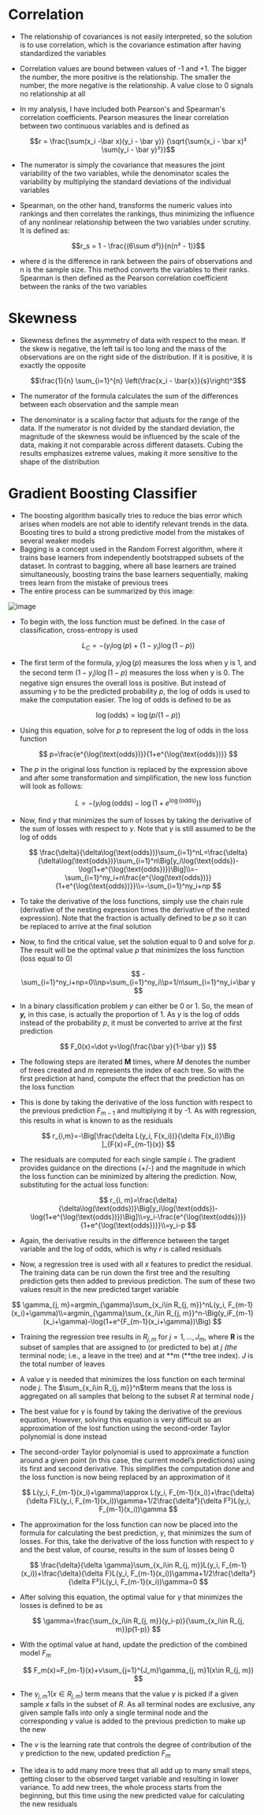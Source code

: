 # Correlation
- The relationship of covariances is not easily interpreted, so the solution is to use correlation, which is the covariance estimation after having standardized the variables
- Correlation values are bound between values of -1 and +1. The bigger the number, the more positive is the relationship. The smaller the number, the more negative is the relationship. A value close to 0 signals no relationship at all
- In my analysis, I have included both Pearson's and Spearman's correlation coefficients. Pearson measures the linear correlation between two continuous variables and is defined as 

  $$r = \frac{\sum(x_i -\bar x)(y_i - \bar y)} {\sqrt{\sum(x_i - \bar x)² \sum(y_i - \bar y)²}}$$
 
- The numerator is simply the covariance that measures the joint variability of the two variables, while the denominator scales the variability by multiplying the standard deviations of the individual variables
- Spearman, on the other hand, transforms the numeric values into rankings and then correlates the rankings, thus minimizing the influence of any nonlinear relationship between the two variables under scrutiny. It is defined as:

  $$r_s = 1 - \frac{(6\sum d²)}{n(n² - 1)}$$
  
- where d is the difference in rank between the pairs of observations and n is the sample size. This method converts the variables to their ranks. Spearman is then defined as the Pearson correlation coefficient between the ranks of the two variables

# Skewness
- Skewness defines the asymmetry of data with respect to the mean. If the skew is negative, the left tail is too long and the mass of the observations are on the right side of the distribution. If it is positive, it is exactly the opposite

  $$\frac{1}{n} \sum_{i=1}^{n} \left(\frac{x_i - \bar{x}}{s}\right)^3$$
 
- The numerator of the formula calculates the sum of the differences between each observation and the sample mean
- The denominator is a scaling factor that adjusts for the range of the data. If the numerator is not divided by the standard deviation, the magnitude of the skewness would be influenced by the scale of the data, making it not comparable across different datasets. Cubing the results emphasizes extreme values, making it more sensitive to the shape of the distribution

# Gradient Boosting Classifier
- The boosting algorithm basically tries to reduce the bias error which arises when models are not able to identify relevant trends in the data. Boosting tires to build a strong predictive model from the mistakes of several weaker models
- Bagging is a concept used in the Random Forrest algorithm, where it trains base learners from independently bootstrapped subsets of the dataset. In contrast to bagging, where all base learners are trained simultaneously, boosting trains the base learners sequentially, making trees learn from the mistake of previous trees
- The entire process can be summarized by this image:

![image](https://user-images.githubusercontent.com/127037803/224346951-9fa02b57-ac9b-4db7-9e4b-7d898453516d.png)
- To begin with, the loss function must be defined. In the case of classification, cross-entropy is used    

    $$L_C=-(y_i\log(p)+(1-y_i)\log(1-p))$$
    
- The first term of the formula, $y_i\log(p)$ measures the loss when y is 1, and the second term $(1-y_i)\log(1-p)$ measures the loss when y is 0. The negative sign ensures the overall loss is positive. But instead of assuming $\gamma$ to be the predicted probability *p*, the log of odds is used to make the computation easier. The log of odds is defined to be as
    
    $$
    \log(\text{odds})=\log(p/(1-p))
    $$
    
- Using this equation, solve for *p* to represent the log of odds in the loss function
    
    $$
    p=\frac{e^{\log(\text{odds})}}{1+e^{\log(\text{odds})}}
    $$
    
- The *p* in the original loss function is replaced by the expression above and after some transformation and simplification, the new loss function will look as follows:
    
    $$
    L=-\Big(y_i\log(\text{odds})-\log(1+e^{\log(\text{odds})})\Big)
    $$
    
- Now, find $\gamma$ that minimizes the sum of losses by taking the derivative of the sum of losses with respect to $\gamma$. Note that $\gamma$ is still assumed to be the log of odds
    
    $$
    \frac{\delta}{\delta\log(\text{odds})}\sum_{i=1}^nL=\frac{\delta}{\delta\log(\text{odds})}\sum_{i=1}^n\Big[y_i\log(\text{odds})-\log(1+e^{\log(\text{odds})})\Big]\\=-\sum_{i=1}^ny_i+n\frac{e^{\log(\text{odds})}}{1+e^{\log(\text{odds})}}\\=-\sum_{i=1}^ny_i+np
    $$
    
- To take the derivative of the loss functions, simply use the chain rule (derivative of the nesting expression times the derivative of the nested expression). Note that the fraction is actually defined to be *p* so it can be replaced to arrive at the final solution
- Now, to find the critical value, set the solution equal to 0 and solve for *p*. The result will be the optimal value *p* that minimizes the loss function (loss equal to 0)
    
    $$
    -\sum_{i=1}^ny_i+np=0\\np=\sum_{i=1}^ny_i\\p=1/n\sum_{i=1}^ny_i=\bar y
    $$
    
- In a binary classification problem *y* can either be 0 or 1. So, the mean of ***y,*** in this case, is actually the proportion of 1. As $\gamma$  is the log of odds instead of the probability *p*, it must be converted to arrive at the first prediction
    
    $$
    F_0(x)=\dot y=\log(\frac{\bar y}{1-\bar y})
    $$
    
- The following steps are iterated **M**  times, where *M* denotes the number of trees created and *m* represents the index of each tree. So with the first prediction at hand, compute the effect that the prediction has on the loss function
- This is done by taking the derivative of the loss function with respect to the previous prediction $F_{m-1}$ and multiplying it by -1. As with regression, this results in what is known to as the residuals
    
    $$
    r_{i,m}=-\Big[\frac{\delta L(y_i, F(x_i))}{\delta F(x_i)}\Big ]_{F(x)=F_{m-1}(x)}
    $$
    
- The residuals are computed for each single sample *i*. The gradient provides guidance on the directions (+/-) and the magnitude in which the loss function can be minimized by altering the prediction. Now, substituting for the actual loss function:
    
    $$
    r_{i, m}=\frac{\delta}{\delta\log(\text{odds})}\Big[y_i\log(\text{odds})-\log(1+e^{\log(\text{odds})})\Big]\\=y_i-\frac{e^{\log(\text{odds})}}{1+e^{\log(\text{odds})}}\\=y_i-p
    $$
    
- Again, the derivative results in the difference between the target variable and the log of odds, which is why *r* is called residuals
- Now, a regression tree is used with all *x* features to predict the residual. The training data can be run down the first tree and the resulting prediction gets then added to previous prediction. The sum of these two values result in the new predicted target variable

$$
\gamma_{j, m}=argmin_{\gamma}\sum_{x_i\in R_{j, m}}^nL(y_i, F_{m-1}(x_i)+\gamma)\\=argmin_{\gamma}\sum_{x_i\in R_{j, m}}^n-\Big(y_iF_{m-1}(x_i+\gamma)-\log(1+e^{F_{m-1}(x_i+\gamma})\Big)
$$

- Training the regression tree results in $R_{j, m}$ for $j=1, ...,J_m$, where **R** is the subset of samples that are assigned to (or predicted to be) at *j (the* terminal node; i.e., a leave in the tree) and at **m (**the tree index). *J* is the total number of leaves
- A value $\gamma$ is needed that minimizes the loss function on each terminal node *j*. The $\sum_{x_i\in R_{j, m}}^n$term means that the loss is aggregated on all samples that belong to the subset *R* at terminal node *j*
- The best value for $\gamma$ is found by taking the derivative of the previous equation, However, solving this equation is very difficult so an approximation of the lost function using the second-order Taylor polynomial is done instead
- The second-order Taylor polynomial is used to approximate a function around a given point (in this case, the current model’s predictions) using its first and second derivative. This simplifies the computation done and the loss function is now being replaced by an approximation of it
    
    $$
    L(y_i, F_{m-1}(x_i)+\gamma)\approx L(y_i, F_{m-1}(x_i))+\frac{\delta}{\delta F}L(y_i, F_{m-1}(x_i))\gamma+1/2\frac{\delta²}{\delta F²}L(y_i, F_{m-1}(x_i))\gamma
    $$
    

- The approximation for the loss function can now be placed into the formula for calculating the best prediction, $\gamma$, that minimizes the sum of losses. For this, take the derivative of the loss function with respect to $\gamma$ and the best value, of course, results in the sum of losses being 0
    
    $$
    \frac{\delta}{\delta \gamma}\sum_{x_i\in R_{j, m}}L(y_i, F_{m-1}(x_i))+\frac{\delta}{\delta F}L(y_i, F_{m-1}(x_i))\gamma+1/2\frac{\delta²}{\delta F²}L(y_i, F_{m-1}(x_i))\gamma=0
    $$
    
- After solving this equation, the optimal value for $\gamma$ that minimizes the losses is defined to be as
    
    $$
    \gamma=\frac{\sum_{x_i\in R_{j, m}}(y_i-p)}{\sum_{x_i\in R_{j, m}}p(1-p)}
    $$
    
- With the optimal value at hand, update the prediction of the combined model $F_m$
    
    $$
    F_m(x)=F_{m-1}(x)+v\sum_{j=1}^{J_m}\gamma_{j, m}1(x\in R_{j, m})
    $$
    
- The $\gamma_{j, m}1(x\in R_{j, m})$ term means that the value $\gamma$ is picked if a given sample *x* falls in the subset of *R*. As all terminal nodes are exclusive, any given sample falls into only a single terminal node and the corresponding $\gamma$  value is added to the previous prediction to make up the new
- The *v* is the learning rate that controls the degree of contribution of the $\gamma$  prediction to the new, updated prediction $F_m$
- The idea is to add many more trees that all add up to many small steps, getting closer to the observed target variable and resulting in lower variance. To add new trees, the whole process starts from the beginning, but this time using the new predicted value for calculating the new residuals

